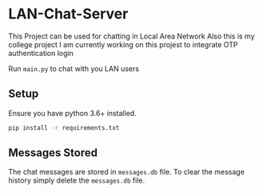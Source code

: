 # LAN-Chat-Server

This Project can be used for chatting in Local Area Network
Also this is my college project
I am currently working on this projest to integrate OTP authentication login

Run `main.py` to chat with you LAN users

## Setup

Ensure you have python 3.6+ installed.

```bash
pip install -r requirements.txt
```

## Messages Stored
The chat messages are stored in `messages.db` file. To clear the message history simply delete the `messages.db` file.
